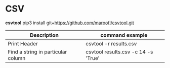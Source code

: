 # CSV 


**csvtool**
pip3 install git+https://github.com/maroofi/csvtool.git


| Description | command example | 
|-------|-----|
| Print Header | csvtool -r results.csv |
| Find a string in particular column | csvtool results.csv -c 14 -s 'True'| 
